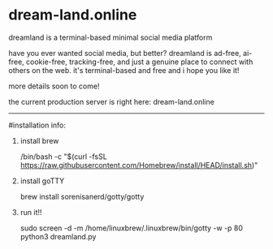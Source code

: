 # dream-land.online

dreamland is a terminal-based minimal social media platform

have you ever wanted social media, but better? dreamland is ad-free, ai-free, cookie-free, tracking-free, and just a genuine place to connect with others on the web. it's terminal-based and free and i hope you like it!

more details soon to come!

the current production server is right here: dream-land.online

-------------------------------------------------------------------------

#installation info:

1. install brew

    /bin/bash -c "$(curl -fsSL https://raw.githubusercontent.com/Homebrew/install/HEAD/install.sh)"

2. install goTTY

   brew install sorenisanerd/gotty/gotty

3. run it!!

    sudo screen -d -m /home/linuxbrew/.linuxbrew/bin/gotty -w -p 80 python3 dreamland.py



